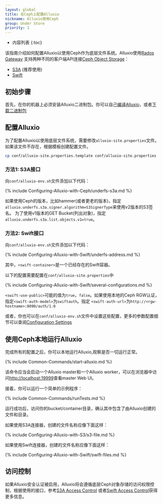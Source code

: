 ```yaml
---
layout: global
title: 在Ceph上配置Alluxio
nickname: Alluxio使用Ceph
group: Under Store
priority: 1
---
```


* 内容列表
{:toc}

该指南介绍如何配置Alluxio以使用Ceph作为底层文件系统。Alluxio使用[Rados Gateway](http://docs.ceph.com/docs/master/radosgw/)
支持两种不同的客户端API连接[Ceph Object Storage](http://ceph.com/ceph-storage/object-storage/)：
- [S3A](http://docs.aws.amazon.com/AmazonS3/latest/API/Welcome.html) (推荐使用)
- [Swift](http://docs.openstack.org/developer/swift/)

## 初始步骤

首先，在你的机器上必须安装Alluxio二进制包。你可以自己[编译Alluxio](Building-Alluxio-Master-Branch.html)，或者[下载二进制包](Running-Alluxio-Locally.html)

## 配置Alluxio

为了配置Alluxio以使用底层文件系统，需要修改`alluxio-site.properties`文件。如果该文件不存在，根据模板创建配置文件。

```bash
cp conf/alluxio-site.properties.template conf/alluxio-site.properties
```

### 方法1: S3A接口

向`conf/alluxio-env.sh`文件添加以下代码：

{% include Configuring-Alluxio-with-Ceph/underfs-s3a.md %}

如果使用Ceph的版本，比如hammer(或者更老的版本)，指定`alluxio.underfs.s3a.signer.algorithm=S3SignerType`来使用v2版本的S3签名。
为了使用v1版本的GET Bucket(列出对象)，指定`alluxio.underfs.s3a.list.objects.v1=true`。

### 方法2: Swift接口

向`conf/alluxio-env.sh`文件添加以下代码：

{% include Configuring-Alluxio-with-Swift/underfs-address.md %}

其中，`<swift-container>`是一个已经存在的Swift容器。

以下的配置需要配置在`conf/alluxio-site.properties`中

{% include Configuring-Alluxio-with-Swift/several-configurations.md %}

`<swift-use-public>`可能的值为`true`，`false`。如果使用本地的Ceph RGW认证，指定`<swift-auth-model>`为`swiftauth`。指定
`<swift-auth-url>`为`http://<rgw-hostname>:8090/auth/1.0`

或者，你也可以在`conf/alluxio-env.sh`文件中设置这些配置，更多的参数配置细节可以查阅[Configuration Settings](Configuration-Settings.html#environment-variables)

## 使用Ceph本地运行Alluxio

完成所有的配置之后，你可以本地运行Alluxio,观察是否一切运行正常。

{% include Common-Commands/start-alluxio.md %}

该命令应当会启动一个Alluxio master和一个Alluxio worker，可以在浏览器中访问[http://localhost:19999](http://localhost:19999)查看master Web UI。

接着，你可以运行一个简单的示例程序：

{% include Common-Commands/runTests.md %}

运行成功后，访问你的bucket/container目录，确认其中包含了由Alluxio创建的文件和目录。

如果使用S3A连接器，创建的文件名称应像下面这样：

{% include Configuring-Alluxio-with-S3/s3-file.md %}

如果使用Swift连接器，创建的文件名称应像下面这样：

{% include Configuring-Alluxio-with-Swift/swift-files.md %}

## 访问控制

如果Alluxio安全认证被启用，Alluxio将会遵循底层Ceph对象存储的访问权限控制，根据使用的接口，参考[S3A Access Control](Configuring-Alluxio-with-S3.html#s3-access-control)
或者[Swift Access Control](Configuring-Alluxio-with-Swift.html#swift-access-control)获得更多信息。


